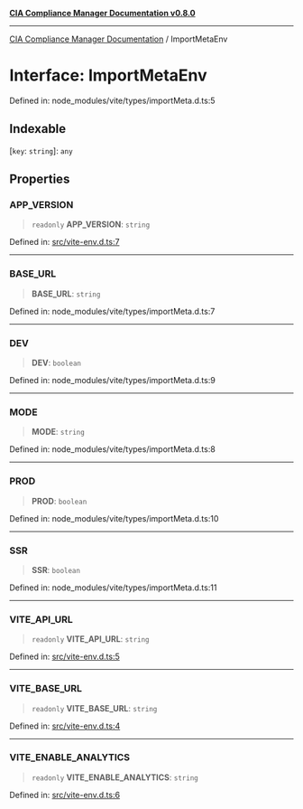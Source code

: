 [**CIA Compliance Manager Documentation v0.8.0**](../README.md)

***

[CIA Compliance Manager Documentation](../globals.md) / ImportMetaEnv

# Interface: ImportMetaEnv

Defined in: node\_modules/vite/types/importMeta.d.ts:5

## Indexable

\[`key`: `string`\]: `any`

## Properties

### APP\_VERSION

> `readonly` **APP\_VERSION**: `string`

Defined in: [src/vite-env.d.ts:7](https://github.com/Hack23/cia-compliance-manager/blob/78912779fad2796d4afcf9e0a863cca80a66b25f/src/vite-env.d.ts#L7)

***

### BASE\_URL

> **BASE\_URL**: `string`

Defined in: node\_modules/vite/types/importMeta.d.ts:7

***

### DEV

> **DEV**: `boolean`

Defined in: node\_modules/vite/types/importMeta.d.ts:9

***

### MODE

> **MODE**: `string`

Defined in: node\_modules/vite/types/importMeta.d.ts:8

***

### PROD

> **PROD**: `boolean`

Defined in: node\_modules/vite/types/importMeta.d.ts:10

***

### SSR

> **SSR**: `boolean`

Defined in: node\_modules/vite/types/importMeta.d.ts:11

***

### VITE\_API\_URL

> `readonly` **VITE\_API\_URL**: `string`

Defined in: [src/vite-env.d.ts:5](https://github.com/Hack23/cia-compliance-manager/blob/78912779fad2796d4afcf9e0a863cca80a66b25f/src/vite-env.d.ts#L5)

***

### VITE\_BASE\_URL

> `readonly` **VITE\_BASE\_URL**: `string`

Defined in: [src/vite-env.d.ts:4](https://github.com/Hack23/cia-compliance-manager/blob/78912779fad2796d4afcf9e0a863cca80a66b25f/src/vite-env.d.ts#L4)

***

### VITE\_ENABLE\_ANALYTICS

> `readonly` **VITE\_ENABLE\_ANALYTICS**: `string`

Defined in: [src/vite-env.d.ts:6](https://github.com/Hack23/cia-compliance-manager/blob/78912779fad2796d4afcf9e0a863cca80a66b25f/src/vite-env.d.ts#L6)
